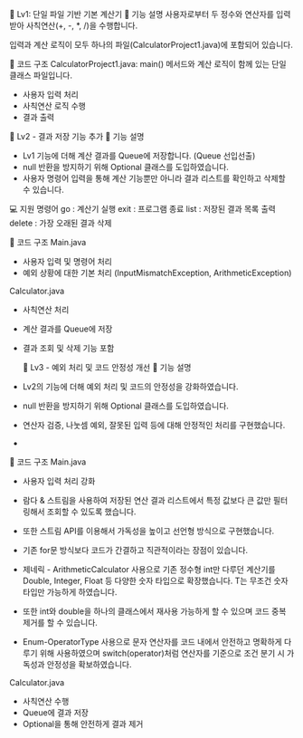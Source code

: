 📁 Lv1: 단일 파일 기반 기본 계산기
📌 기능 설명
사용자로부터 두 정수와 연산자를 입력받아 사칙연산(+, -, *, /)을 수행합니다.

입력과 계산 로직이 모두 하나의 파일(CalculatorProject1.java)에 포함되어 있습니다.

🧱 코드 구조
CalculatorProject1.java: main() 메서드와 계산 로직이 함께 있는 단일 클래스 파일입니다.
- 사용자 입력 처리
- 사칙연산 로직 수행
- 결과 출력

📁 Lv2 - 결과 저장 기능 추가
📌 기능 설명
- Lv1 기능에 더해 계산 결과를 Queue에 저장합니다. (Queue 선입선출)
- null 반환을 방지하기 위해 Optional 클래스를 도입하였습니다.
- 사용자 명령어 입력을 통해 계산 기능뿐만 아니라 결과 리스트를 확인하고 삭제할 수 있습니다.

💻 지원 명령어
go : 계산기 실행
exit : 프로그램 종료
list : 저장된 결과 목록 출력
delete : 가장 오래된 결과 삭제

🧱 코드 구조
Main.java
- 사용자 입력 및 명령어 처리
- 예외 상황에 대한 기본 처리 (InputMismatchException, ArithmeticException)

Calculator.java
- 사칙연산 처리
- 계산 결과를 Queue에 저장
- 결과 조회 및 삭제 기능 포함

  📁 Lv3 - 예외 처리 및 코드 안정성 개선
📌 기능 설명
- Lv2의 기능에 더해 예외 처리 및 코드의 안정성을 강화하였습니다.
- null 반환을 방지하기 위해 Optional 클래스를 도입하였습니다.
- 연산자 검증, 나눗셈 예외, 잘못된 입력 등에 대해 안정적인 처리를 구현했습니다.
- 

🧱 코드 구조
Main.java
- 사용자 입력 처리 강화

- 람다 & 스트림을 사용하여 저장된 연산 결과 리스트에서 특정 값보다 큰 값만 필터링해서 조회할 수 있도록 했습니다.
- 또한 스트림 API를 이용해서 가독성을 높이고 선언형 방식으로 구현했습니다.
- 기존 for문 방식보다 코드가 간결하고 직관적이라는 장점이 있습니다.

- 제네릭 - ArithmeticCalculator<T> 사용으로 기존 정수형 int만 다루던 계산기를 Double, Integer, Float 등 다양한 숫자 타입으로 확장했습니다. T는 무조건 숫자 타입만 가능하게 하였습니다.
- 또한 int와 double을 하나의 클래스에서 재사용 가능하게 할 수 있으며 코드 중복 제거를 할 수 있습니다.

- Enum-OperatorType 사용으로 문자 연산자를 코드 내에서 안전하고 명확하게 다루기 위해 사용하였으며 switch(operator)처럼 연산자를 기준으로 조건 분기 시 가독성과 안정성을 확보하였습니다.

Calculator.java
- 사칙연산 수행
- Queue에 결과 저장
- Optional<Integer>을 통해 안전하게 결과 제거
